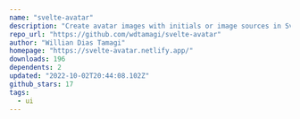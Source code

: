```yaml
---
name: "svelte-avatar"
description: "Create avatar images with initials or image sources in Svelte."
repo_url: "https://github.com/wdtamagi/svelte-avatar"
author: "Willian Dias Tamagi"
homepage: "https://svelte-avatar.netlify.app/"
downloads: 196
dependents: 2
updated: "2022-10-02T20:44:08.102Z"
github_stars: 17
tags: 
  - ui
---
```


